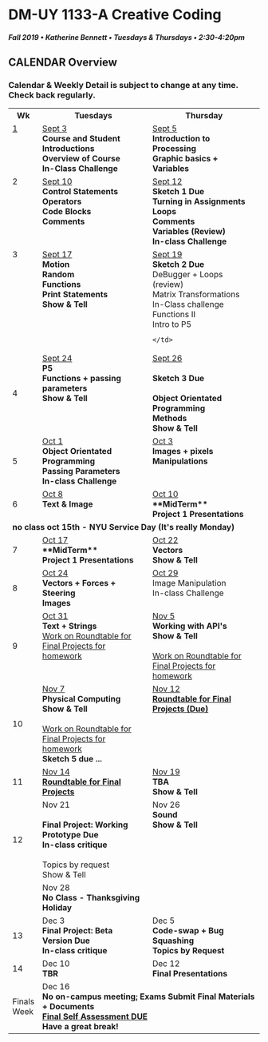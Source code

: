 # DM-UY 1133-A Creative Coding
##### Fall 2019 • Katherine Bennett • Tuesdays & Thursdays • 2:30-4:20pm 

## CALENDAR Overview
### Calendar & Weekly Detail is subject to change at any time. Check back regularly.

<table>
<tr>
	<th width="4%">Wk</th> 
	<th width="48%">Tuesdays</th> 
	<th width="48%">Thursday</th> 
</tr>
<tr>
	<td valign="top"><a href="week_1_detail.md">1</a></td>
	<td valign="top"><a href="week_1_detail.md">Sept 3</a><br><strong>Course and Student Introductions<br>Overview of Course<br>In-Class Challenge</strong></td>
	<td valign="top"><a href="week_1_detail.md">Sept 5</a><br><strong>Introduction to Processing <br>Graphic basics + Variables<br></strong></td>
</tr>
<tr>
	<td valign="top"> 2 </td>
	<td valign="top"><a href="week_2_detail.md">Sept 10</a><br><strong>Control Statements<br>Operators<br>Code Blocks<br>Comments</strong></td>
    <td valign="top"><a href="week_2_detail.md">Sept 12</a><br><strong>Sketch 1 Due<br>Turning in Assignments<br>
	Loops<br>
	Comments<br>
	Variables (Review)<br>
	In-class Challenge<br></strong></td>
</tr>
<tr>
	<td valign="top"> 3 </td>
	<td valign="top"><a href="week_3_detail.md">Sept 17</a><br><strong>Motion<br>Random<br>Functions<br>Print Statements<br>
	Show & Tell<br></strong>
	</td>
	<td valign="top"><a href="week_3_detail.md">Sept 19</a><br><strong>Sketch 2 Due<br></strong>DeBugger + Loops (review)<br>
	Matrix Transformations <br>In-Class challenge<br>
	Functions II <br>
	Intro to P5 <br>
	
	</td>
</tr>

<tr>
	<td>4</td>
	<td valign="top"><a href="week_4_detail.md">Sept 24</a><br><strong> P5<br>Functions + passing parameters<br>Show & Tell<br></strong>
	</td>
	<td valign="top"><a href="week_4_detail.md">Sept 26</a><br><strong><br><strong>Sketch 3 Due<br> <br>Object Orientated Programming <br>Methods <br>Show & Tell <br></strong>
	</td>
</tr>
<tr>
	<td>5</td>
	<td valign="top"><a href="week_5_detail.md">Oct 1</a><br><strong>Object Orientated Programming <br>Passing Parameters <br>In-class Challenge <br></strong>
	</td>
	<td valign="top"><a href="week_5_detail.md">Oct 3</a><br><strong>Images + pixels Manipulations<br></strong></td>
</tr>
<tr>
	<td> 6 </td>
	<td valign="top"><a href="week_6_detail.md">Oct 8</a><br><strong>Text & Image </strong></td>
	<td valign="top"><a href="week_6_detail.md">Oct 10</a><br><strong>**MidTerm** <br>Project 1 Presentations <br>
	</strong>
	</td>
</tr>
<tr>
	<td colspan="3"> <strong>
	no class oct 15th - NYU Service Day (It's really Monday) </strong>
	</td></tr>
<tr>
	<td> 7 </td>
	<td valign="top"><a href="week_7_detail.md">Oct 17</a><br><strong> **MidTerm** <br>Project 1 Presentations <br></strong>
	</td>
	<td valign = "top"> <a href="week_7_detail.md">Oct 22</a><br><strong>Vectors <br>Show & Tell <br></strong>	
	</td>
</tr>
<td>8</td>
	<td valign="top"><a href="week_8_detail.md">Oct 24</a><br><strong>Vectors + Forces + Steering <br>Images<br></strong>
	</td>
	<td valign="top"><a href="week_8_detail.md">Oct 29</a><br>Image Manipulation <br>In-class Challenge <br></strong>
	</td>
</tr>
<tr>
	<td> 9 </td>
	<td valign="top"><a href="week_9_detail.md">Oct 31</a><br><strong>Text + Strings</strong> <br>
		<a href = "RoundTable.md">Work on Roundtable for Final Projects for homework</a> <br>
	</td>
	<td valign="top"><a href="week_9_detail.md">Nov 5</a><br><strong>Working with API's	<br>Show & Tell <br></strong><br><a href = "RoundTable.md">Work on Roundtable for Final Projects for homework</a> <br>
	</td>
</tr>
<tr>
	<td>10</td>
	<td valign="top"><a href="week_10_detail.md"> Nov 7</a><br><strong>Physical Computing<br>
	Show & Tell<br></strong> <br><a href = "RoundTable.md">Work on Roundtable for Final Projects for homework</a> <br>
	<strong>Sketch 5 due ...</strong><br>
	</td>
	<td valign="top"><a href="week_10_detail.md">Nov 12</a><br><strong><a href = "RoundTable.md">Roundtable for Final Projects (Due)	</a> </strong>
	</td>	
</tr>
<tr>
	<td>11</td>
	<td valign="top"><a href="week_11_detail.md">Nov 14</a><br><strong><a href = "RoundTable.md">Roundtable for Final Projects</a></strong>	
	</td>
	<td valign="top"><a href="week_11_detail.md">Nov 19</a><br><strong>TBA <br>Show & Tell <br></strong>
	</td>
</tr>
<tr>
	<td>12</td>
	<td valign="top">Nov 21<br><br> <strong>Final Project: Working Prototype Due <br>
	In-class critique <br></strong><br>Topics by request<br> Show & Tell <br>
	</td>
	<td valign="top">Nov 26<br><strong>Sound<br>Show & Tell<br></strong>
	</td>
</tr>
<tr> <td> </td>
	<td valign="top"> Nov 28 <br> <strong> No Class - Thanksgiving Holiday </strong> </td>
</tr>
<tr>	
	<td>13</td><td valign="top">Dec 3<br><strong>
	Final Project: Beta Version Due <br>In-class critique <br></strong>	
	</td>
	<td valign="top">Dec 5<br><strong>
		Code-swap + Bug Squashing <br>
		Topics by Request <br></strong></td>	
</tr>
<tr>	
	<td>14</td><td valign="top">Dec 10<br><strong>TBR</strong>
	</td>
	<td valign="top">Dec 12<br><strong>Final Presentations</strong>
	</td>
</tr>
<tr>
	<td>Finals Week</td>
	<td valign="top" colspan="2">Dec 16<br><strong>No on-campus meeting; Exams Submit Final Materials + Documents <br><a href = "Final_Deliverables.md">Final Self Assessment DUE </a><br>Have a great break!<br></strong>
	</td>
</tr>
</table>